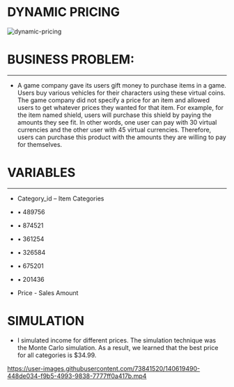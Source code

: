 # DYNAMIC PRICING

![dynamic-pricing](https://user-images.githubusercontent.com/73841520/140619271-7d4ab146-1ef2-4ed8-a5d8-c2cf1f8f1489.jpg)

# BUSINESS PROBLEM:
------------------------------------------------------------------------------
* A game company gave its users gift money to purchase items in a game. Users buy various vehicles for their characters using these virtual coins. The game company did not specify a price for an item and allowed users to get whatever prices they wanted for that item. For example, for the item named shield, users will purchase this shield by paying the amounts they see fit. In other words, one user can pay with 30 virtual currencies and the other user with 45 virtual currencies. Therefore, users can purchase this product with the amounts they are willing to pay for themselves.

# VARIABLES
------------------------------------------------------------------------------
* Category_id – Item Categories
* ▪ 489756 
* ▪ 874521 
* ▪ 361254
* ▪ 326584 
* ▪ 675201 
* ▪ 201436

* Price - Sales Amount

# SIMULATION

* I simulated income for different prices. The simulation technique was the Monte Carlo simulation. As a result, we learned that the best price for all categories is $34.99.

https://user-images.githubusercontent.com/73841520/140619490-448de034-f9b5-4993-9838-7777ff0a417b.mp4

